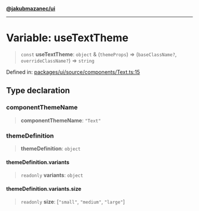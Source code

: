 [**@jakubmazanec/ui**](../README.md)

---

# Variable: useTextTheme

> `const` **useTextTheme**: `object` & (`themeProps`) => (`baseClassName?`, `overrideClassName?`) =>
> `string`

Defined in:
[packages/ui/source/components/Text.ts:15](https://github.com/jakubmazanec/tools/blob/c36a857a499e2c0c4f38fc4405cb987b357adf10/packages/ui/source/components/Text.ts#L15)

## Type declaration

### componentThemeName

> **componentThemeName**: `"Text"`

### themeDefinition

> **themeDefinition**: `object`

#### themeDefinition.variants

> `readonly` **variants**: `object`

#### themeDefinition.variants.size

> `readonly` **size**: \[`"small"`, `"medium"`, `"large"`\]
